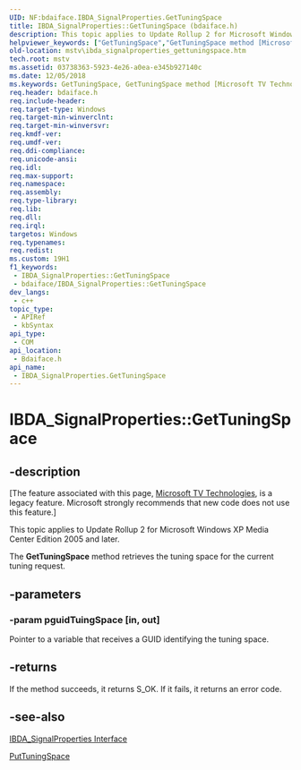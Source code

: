 ```yaml
---
UID: NF:bdaiface.IBDA_SignalProperties.GetTuningSpace
title: IBDA_SignalProperties::GetTuningSpace (bdaiface.h)
description: This topic applies to Update Rollup 2 for Microsoft Windows XP Media Center Edition 2005 and later.
helpviewer_keywords: ["GetTuningSpace","GetTuningSpace method [Microsoft TV Technologies]","GetTuningSpace method [Microsoft TV Technologies]","IBDA_SignalProperties interface","IBDA_SignalProperties interface [Microsoft TV Technologies]","GetTuningSpace method","IBDA_SignalProperties.GetTuningSpace","IBDA_SignalProperties::GetTuningSpace","IBDA_SignalPropertiesGetTuningSpace","bdaiface/IBDA_SignalProperties::GetTuningSpace","mstv.ibda_signalproperties_gettuningspace"]
old-location: mstv\ibda_signalproperties_gettuningspace.htm
tech.root: mstv
ms.assetid: 03738363-5923-4e26-a0ea-e345b927140c
ms.date: 12/05/2018
ms.keywords: GetTuningSpace, GetTuningSpace method [Microsoft TV Technologies], GetTuningSpace method [Microsoft TV Technologies],IBDA_SignalProperties interface, IBDA_SignalProperties interface [Microsoft TV Technologies],GetTuningSpace method, IBDA_SignalProperties.GetTuningSpace, IBDA_SignalProperties::GetTuningSpace, IBDA_SignalPropertiesGetTuningSpace, bdaiface/IBDA_SignalProperties::GetTuningSpace, mstv.ibda_signalproperties_gettuningspace
req.header: bdaiface.h
req.include-header: 
req.target-type: Windows
req.target-min-winverclnt: 
req.target-min-winversvr: 
req.kmdf-ver: 
req.umdf-ver: 
req.ddi-compliance: 
req.unicode-ansi: 
req.idl: 
req.max-support: 
req.namespace: 
req.assembly: 
req.type-library: 
req.lib: 
req.dll: 
req.irql: 
targetos: Windows
req.typenames: 
req.redist: 
ms.custom: 19H1
f1_keywords:
 - IBDA_SignalProperties::GetTuningSpace
 - bdaiface/IBDA_SignalProperties::GetTuningSpace
dev_langs:
 - c++
topic_type:
 - APIRef
 - kbSyntax
api_type:
 - COM
api_location:
 - Bdaiface.h
api_name:
 - IBDA_SignalProperties.GetTuningSpace
---
```


# IBDA_SignalProperties::GetTuningSpace


## -description

\[The feature associated with this page, [Microsoft TV Technologies](/previous-versions/windows/desktop/mstv/microsoft-tv-technologies-portal), is a legacy feature. Microsoft strongly recommends that new code does not use this feature.\]

This topic applies to Update Rollup 2 for Microsoft Windows XP Media Center Edition 2005 and later.
        



The <b>GetTuningSpace</b> method retrieves the tuning space for the current tuning request.

## -parameters

### -param pguidTuingSpace [in, out]

Pointer to a variable that receives a GUID identifying the tuning space.

## -returns

If the method succeeds, it returns S_OK. If it fails, it returns an error code.

## -see-also

<a href="/windows/desktop/api/bdaiface/nn-bdaiface-ibda_signalproperties">IBDA_SignalProperties Interface</a>



<a href="/windows/desktop/api/bdaiface/nf-bdaiface-ibda_signalproperties-puttuningspace">PutTuningSpace</a>